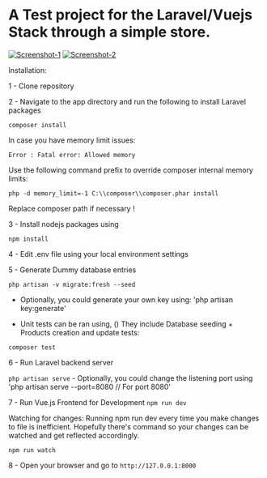# A Test project for the Laravel/Vuejs Stack through a simple store.

<a href="https://ibb.co/dWgq82s"><img src="https://i.ibb.co/1v65FqY/Screenshot-1.png" alt="Screenshot-1" border="0"></a>
<a href="https://ibb.co/7NG07Mt"><img src="https://i.ibb.co/vvJM2y4/Screenshot-2.png" alt="Screenshot-2" border="0"></a>

Installation:

1 - Clone repository

2 - Navigate to the app directory and run the following to install Laravel packages

`composer install`

In case you have memory limit issues:

```
Error : Fatal error: Allowed memory
```

Use the following command prefix to override composer internal memory limits:

`php -d memory_limit=-1 C:\\composer\\composer.phar install`

Replace composer path if necessary !

3 - Install nodejs packages using

`npm install`

4 - Edit .env file using your local environment settings

5 - Generate Dummy database entries

`php artisan -v migrate:fresh --seed`

-   Optionally, you could generate your own key using: 'php artisan key:generate'

-   Unit tests can be ran using, () They include Database seeding + Products creation and update tests:

`composer test`

6 - Run Laravel backend server

`php artisan serve` - Optionally, you could change the listening port using 'php artisan serve --port=8080 // For port 8080'

7 - Run Vue.js Frontend for Development
`npm run dev`

Watching for changes: Running npm run dev every time you make changes to file is inefficient. Hopefully there's command so your changes can be watched and get reflected accordingly.

`npm run watch`

8 - Open your browser and go to `http://127.0.0.1:8000`
